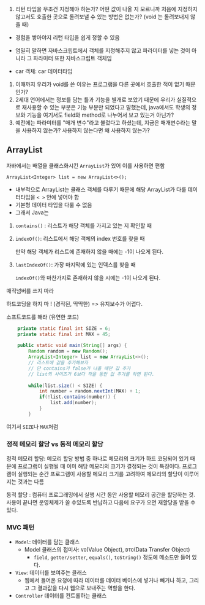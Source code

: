 1. 리턴 타입을 무조건 지정해야 하는가? 어떤 값이 나올 지 모르니까 처음에 지정하지 않고서도 호출한 곳으로 돌려보낼 수 있는 방법은 없는가? (void 는 돌려보내지 않을 때)

- 경험을 쌓아야지 리턴 타입을 쉽게 정할 수 있음

- 엄밀히 말하면 자바스크립트에서 객체를 지정해주지 않고 파라미터를 넣는 것이 아니라 그 파라미터 또한 자바스크립트 객체임 

- car 객체: car 데이터타입

1. 이때까지 우리가 void를 쓴 이유는 프로그램을 다른 곳에서 호출한 적이 없기 때문인가?
2. 2세대 언어에서는 정보를 담는 틀과 기능을 별개로 보았기 때문에 우리가 실질적으로 재사용할 수 있는 부분은 기능 부분만 되었다고 말했는데, java에서도 학생의 정보와 기능을 여기서도 field와 method로 나누어서 보고 있는거 아닌가?
3. 예전에는 파라미터를 "매개 변수"라고 불렀다고 하셨는데, 지금은 매개변수라는 말을 사용하지 않는가? 사용하지 않는다면 왜 사용하지 않는가?



## ArrayList

자바에서는 배열을 클래스화시킨 `ArrayList`가 있어 이를 사용하면 편함

`ArrayList<Integer> list = new ArrayList<>();`

- 내부적으로 ArrayList는 클래스 객체를 다루기 때문에 해당 ArrayList가 다룰 데이터타입을 `< >` 안에 넣어야 함
- 기본형 데이터 타입을 다룰 수 없음
- 그래서 Java는 

1. `contains()` : 리스트가 해당 객체를 가지고 있는 지 확인할 때

2. `indexOf()`: 리스트에서 해당 객체의 index 번호를 찾을 때

   만약 해당 객체가 리스트에 존재하지 않을 때에는 -1이 나오게 된다.

3. `lastIndexOf()`: 가장 마지막에 있는 인덱스를 찾을 때

   `indexOf()`와 마찬가지로 존재하지 않을 시에는 -1이 나오게 된다.



매직넘버를 쓰지 마라

하드코딩을 하지 마 ! (경직된, 딱딱한) => 유지보수가 어렵다.

소프트코드를 해라 (유연한 코드)

```java
	private static final int SIZE = 6;
	private static final int MAX = 45;
	
	public static void main(String[] args) {
		Random random = new Random();
		ArrayList<Integer> list = new ArrayList<>();
		// 리스트에 값을 추가해보자
		// 단 contains가 false가 나올 때만 값 추가
		// list의 사이즈가 6보다 작을 동안 값 추가를 하면 된다.
		
		while(list.size() < SIZE) {
			int number = random.nextInt(MAX) + 1;
			if(!list.contains(number)) {
				list.add(number);
			}
		}
```

여기서 `SIZE`나 `MAX`처럼



### 정적 메모리 할당 vs 동적 메모리 할당

정적 메모리 할당: 메모리 할당 방법 중 하나로 메모리의 크기가 하드 코딩되어 있기 때문에 프로그램이 실행될 때 이미 해당 메모리의 크기가 결정되는 것이 특징이다. 프로그램이 실행되는 순간 프로그램이 사용할 메모리 크기를 고려하여 메모리의 할당이 이루어지는 것과는 다름

동적 할당 : 컴퓨터 프로그래밍에서 실행 시간 동안 사용할 메모리 공간을 할당하는 것. 사용이 끝나면 운영체제가 쓸 수있도록 반납하고 다음에 요구가 오면 재할당을 받을 수 있다. 



### MVC 패턴



- `Model`: 데이터를 담는 클래스
  - Model 클래스의 접미사: `VO`(Value Object), `DTO`(Data Transfer Object)
    - `field`, `getter/setter`, `equals()`, `toString()` 정도에 메소드만 들어 있다.
- `View`: 데이터를 보여주는 클래스
  - 웹에서 들어온 요청에 따라 데이터를 데이터 베이스에 넣거나 빼거나 하고, 그리고 그 결과값을 다시 웹으로 보내주는 역할을 한다.
- `Controller` 데이터를 컨트롤하는 클래스

